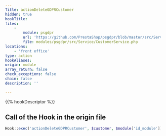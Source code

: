 ```yaml
---
Title: actionDeleteGDPRCustomer
hidden: true
hookTitle: 
files:
    -
        module: psgdpr
        url: 'https://github.com/PrestaShop/psgdpr/blob/master/src/Service/CustomerService.php'
        file: modules/psgdpr/src/Service/CustomerService.php
locations:
    - 'front office'
type: action
hookAliases: 
origin: module
array_return: false
check_exceptions: false
chain: false
description: ''

---
```


{{% hookDescriptor %}}

## Call of the Hook in the origin file

```php
Hook::exec('actionDeleteGDPRCustomer', $customer, $module['id_module'])
```
